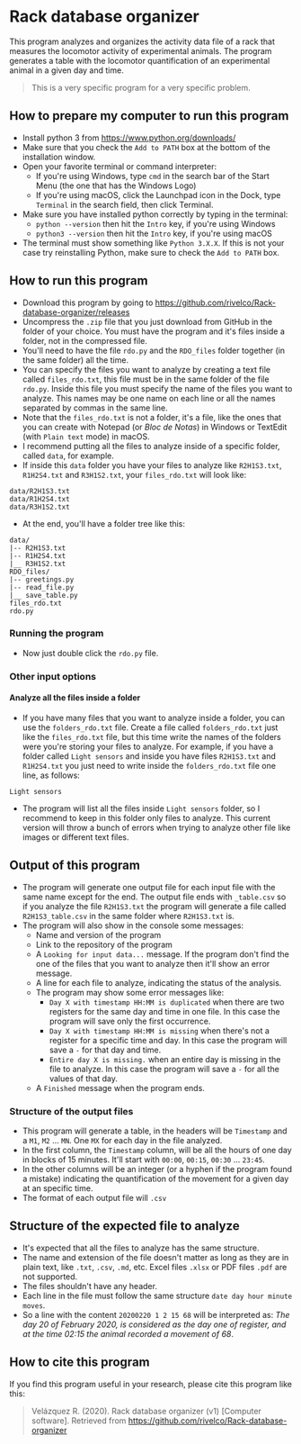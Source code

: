 # Rack database organizer

This program analyzes and organizes the activity data file of a rack that measures the locomotor activity of experimental animals. The program generates a table with the locomotor quantification of an experimental animal in a given day and time.

> This is a very specific program for a very specific problem.

## How to prepare my computer to run this program

- Install python 3 from https://www.python.org/downloads/
- Make sure that you check the `Add to PATH` box at the bottom of the installation window.
- Open your favorite terminal or command interpreter:
  - If you're using Windows, type `cmd` in the search bar of the Start Menu (the one that has the Windows Logo)
  - If you're using macOS, click the Launchpad icon in the Dock, type `Terminal` in the search field, then click Terminal.
- Make sure you have installed python correctly by typing in the terminal:
  - `python --version` then hit the `Intro` key, if you're using Windows
  - `python3 --version` then hit the `Intro` key, if you're using macOS
- The terminal must show something like `Python 3.X.X`. If this is not your case try reinstalling Python, make sure to check the `Add to PATH` box.

## How to run this program

- Download this program by going to https://github.com/rivelco/Rack-database-organizer/releases
- Uncompress the `.zip` file that you just download from GitHub in the folder of your choice. You must have the program and it's files inside a folder, not in the compressed file.
- You'll need to have the file `rdo.py` and the `RDO_files` folder together (in the same folder) all the time.
- You can specify the files you want to analyze by creating a text file called `files_rdo.txt`, this file must be in the same folder of the file `rdo.py`. Inside this file you must specify the name of the files you want to analyze. This names may be one name on each line or all the names separated by commas in the same line.
- Note that the `files_rdo.txt` is not a folder, it's a file, like the ones that you can create with Notepad (or *Bloc de Notas*) in Windows or TextEdit (with `Plain text` mode) in macOS.
- I recommend putting all the files to analyze inside of a specific folder, called `data`, for example.
- If inside this `data` folder you have your files to analyze like `R2H1S3.txt`, `R1H2S4.txt` and `R3H1S2.txt`, your `files_rdo.txt` will look like:

```
data/R2H1S3.txt
data/R1H2S4.txt
data/R3H1S2.txt
```

- At the end, you'll have a folder tree like this:

```
data/
|-- R2H1S3.txt
|-- R1H2S4.txt
|__ R3H1S2.txt
RDO_files/
|-- greetings.py
|-- read_file.py
|__ save_table.py
files_rdo.txt
rdo.py
```

### Running the program

- Now just double click the `rdo.py` file.

### Other input options

#### Analyze all the files inside a folder

- If you have many files that you want to analyze inside a folder, you can use the `folders_rdo.txt` file. Create a file called `folders_rdo.txt` just like the `files_rdo.txt` file, but this time write the names of the folders were you're storing your files to analyze. For example, if you have a folder called `Light sensors` and inside you have files `R2H1S3.txt` and `R1H2S4.txt` you just need to write inside the `folders_rdo.txt` file one line, as follows:

```
Light sensors
```

- The program will list all the files inside `Light sensors` folder, so I recommend to keep in this folder only files to analyze. This current version will throw a bunch of errors when trying to analyze other file like images or different text files.

## Output of this program

- The program will generate one output file for each input file with the same name except for the end. The output file ends with `_table.csv` so if you analyze the file `R2H1S3.txt` the program will generate a file called `R2H1S3_table.csv` in the same folder where `R2H1S3.txt` is.
- The program will also show in the console some messages:
  - Name and version of the program
  - Link to the repository of the program
  - A `Looking for input data...` message. If the program don't find the one of the files that you want to analyze then it'll show an error message.
  - A line for each file to analyze, indicating the status of the analysis.
  - The program may show some error messages like:
    - `Day X with timestamp HH:MM is duplicated` when there are two registers for the same day and time in one file. In this case the program will save only the first occurrence.
    - `Day X with timestamp HH:MM is missing` when there's not a register for a specific time and day. In this case the program will save a `-` for that day and time.
    - `Entire day X is missing.` when an entire day is missing in the file to analyze. In this case the program will save a `-` for all the values of that day.
  - A `Finished` message when the program ends.

### Structure of the output files

- This program will generate a table, in the headers will be `Timestamp` and a `M1`, `M2` ... `MN`. One `MX` for each day in the file analyzed.
- In the first column, the `Timestamp` column, will be all the hours of one day in blocks of 15 minutes. It'll start with `00:00`, `00:15`, `00:30` ... `23:45`.
- In the other columns will be an integer (or a hyphen if the program found a mistake) indicating the quantification of the movement for a given day at an specific time.
- The format of each output file will `.csv`

## Structure of the expected  file to analyze

- It's expected that all the files to analyze has the same structure.
- The name and extension of the file doesn't matter as long as they are in plain text, like `.txt`, `.csv`, `.md`, etc. Excel files `.xlsx` or PDF files `.pdf` are not supported.
- The files shouldn't have any header.
- Each line in the file must follow the same structure `date day hour minute moves`.
- So a line with the content `20200220 1 2 15 68` will be interpreted as: *The day 20 of February 2020, is considered as the day one of register, and at the time 02:15 the animal recorded a movement of 68*.

## How to cite this program

If you find this program useful in your research, please cite this program like this:

> Velázquez R. (2020). Rack database organizer (v1) [Computer software]. Retrieved from https://github.com/rivelco/Rack-database-organizer
